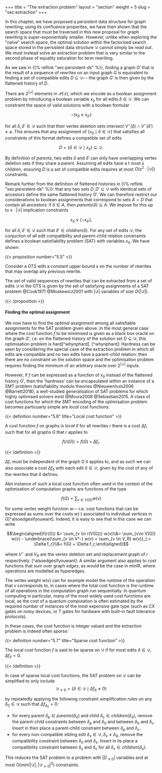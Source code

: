+++
title = "The extraction problem"
layout = "section"
weight = 5
slug = "sec:extraction"
+++

In this chapter, we have proposed a persistent data structure for graph
rewriting; using its confluence properites, we have then shown that the search
space that must be traversed in this new proposal for graph rewriting is
super-exponentially smaller. However, unlike when exploring the "naive" search
space, the optimal solution within the factorised search space stored in the
persistent data structure $\mathcal{D}$ cannot simply be _read out_. We must
instead solve an extraction problem that is very similar to the second phase of
equality saturation for term rewriting.

As we saw in {{% reflink "sec:persistent-ds" %}}, finding a graph $G'$ that is
the result of a sequence of rewrites on an input graph $G$ is equivalent to
finding a set of compatible edits $D \subseteq \mathcal{D}$---the graph $G'$ is
then given by the flattened history of $D$.

There are $2^{|\mathcal{D}|}$ elements in $\mathcal{P}(\mathcal{D})$, which we
encode as a boolean assignment problem by introducing a boolean variable
$x_\delta$ for all edits $\delta \in \mathcal{D}$. We can constraint the space
of valid solutions with a boolean formular

$$\neg (x_\delta \land x_{\delta'})$$

for all $\delta,\delta' \in \mathcal{D}$ such that their vertex deletion sets
intersect $V^-(\delta) \cap V^-(\delta') \neq \varnothing$. This ensures that
any assignment of $\{x_\delta \mid \delta \in \mathcal{D}\}$ that satisfies all
constraints of this format defines a compatible set of edits

$$D = \{\delta \in \mathcal{D} \mid x_\delta\} \subseteq \mathcal{D}.$$

By definition of $parents$, two edits $\delta$ and $\delta'$ can only have
overlapping vertex deletion sets if they share a parent. Assuming all edits have
a t most $s$ children, ensuring $D$ is a set of compatible edits requires at
most $O(s^2 \cdot |\mathcal{D}|)$ constraints.

Remark further from the definition of flattened histories in
{{% reflink "sec:persistent-ds" %}}: that any two sets
$D, D' \subseteq \mathcal{D}$ with identical sets of ancestors define the same
flattened history $G'$. We can therefore restrict our considerations to boolean
assignments that correspond to sets $A = D$ that contain all ancestors: if
$\delta \in A$, then $parents(\delta) \subseteq A$. We impose for this up to
$s \cdot |\mathcal{D}|$ implication constraints

$$x_\delta \lor (\neg x_{\delta'}),$$

for all $\delta,\delta' \in \mathcal{D}$ such that
$\delta' \in children(\delta)$. For any set of edits $\mathcal{D}$, the
conjuction of all edit compatibility and parent-child relation constraints
defines a boolean satisfiability problem (SAT) with variables $x_\delta$. We
have shown:

<!-- prettier-ignore -->
{{< proposition number="5.5" >}}

Consider a GTS with a constant upper bound $s$ on the number of rewrites that
may overlap any previous rewrite.

The set of valid sequences of rewrites that can be extracted from a set of edits
$\mathcal{D}$ in the GTS is given by the set of satisfying assignments of a SAT
problem @Cook1971 @Moskewicz2001 with $|\mathcal{D}|$ variables of size
$O(|\mathcal{D}|)$.

<!-- prettier-ignore -->
{{< /proposition >}}

#### Finding the optimal assignment

We now have to find the _optimal_ assignment among all satisfiable assignments
for the SAT problem given above. In the most general case where the cost
function $f$ to be minimised is given as a black box oracle on the graph $G'$,
i.e. on the flattened history of the solution set $D \subseteq \mathcal{D}$,
this optimisation problem is hard[^whynphard]. [^whynphard]: Hardness can be
seen by considering the special case of the extraction problem in which all
edits are compatible and no two edits have a parent-child relation: then there
are no constraint on the solution space and the optimisation problem requires
finding the minimum of an arbitrary oracle over $2^{|\mathcal{D}|}$ inputs.

However, if $f$ can be expressed as a function of $x_\delta$ instead of the
flattened history $G'$, then the 'hardness' can be encapsulated within an
instance of a SMT problem (satisfiability modulo theories @Nieuwenhuis2006
@Barrett2018), a well-studied generalisation of SAT problems for which highly
optimised solvers exist @Moura2008 @Sebastiani2015. A class of cost functions
for which the SMT encoding of the optimisation problem becomes particuarly
simple are _local_ cost functions:

<!-- prettier-ignore -->
{{< definition number="5.6" title="Local cost function" >}}

A cost function $f$ on graphs is _local_ if for all rewrites $r$ there is a cost
$\Delta f_r$ such that for all graphs $G$ that $r$ applies to

$$f(r(G)) = f(G) + \Delta f_r.$$

<!-- prettier-ignore -->
{{< /definition >}}

$\Delta f_r$ must be independent of the graph $G$ it applies to, and as such we
can also associate a cost $\Delta f_\delta$ with each edit
$\delta \in \mathcal{D}$, given by the cost of any of the rewrites that $\delta$
defines.

Abn instance of such a local cost function often used in the context of the
optimisation of computation graphs are functions of the type

$$f(G) = \sum_{v \in V(G)} w(v)$$

for some vertex weight function $w$---i.e. cost functions that can be expressed
as sums over the costs $w(\cdot)$ associated to individual vertices in
$G$[^alsoedgesifyouwant]. Indeed, it is easy to see that in this case we can
write

$$\begin{aligned}f(r(G)) &= \sum_{v \in r(V(G))} w(v)\\&= \sum_{v\in V(G)} w(v) - \underbrace{\sum_{v \in V^-} w(v) + \sum_{v \in V_R} w(v)}_{:= \Delta f_r}\\&= f(G) + \Delta f_r,\end{aligned}$$

where $V^-$ and $V_R$ are the vertex deletion set and replacement graph of $r$
respectively. [^alsoedgesifyouwant]: A similar argument also applies to cost
functions that sum over graph _edges_, as would be the case in minIR, where
operations are modelled as hyperedges.

The vertex weight $w(v)$ can for example model the runtime of the operation that
$v$ corresponds to, in cases where the total cost function is the runtime of all
operations in the computation graph run sequentially. In quantum computing in
particular, many of the most widely used cost functions are local, as the cost
of a quantum computation is often estimated by the required number of instances
of the most expensive gate type (such as CX gates on noisy devices, or T gates
for hardware with built-in fault tolerance protocols).

In these cases, the cost function is integer valued and the extraction problem
is indeed often _sparse_:

<!-- prettier-ignore -->
{{< definition number="5.7" title="Sparse cost function" >}}

The local cost function $f$ is said to be sparse on $\mathcal{D}$ if for most
edits $\delta \in \mathcal{D}$, $\Delta f_\delta = 0$.

<!-- prettier-ignore -->
{{< /definition >}}

In case of sparse local cost functions, the SAT problem on $\mathcal{D}$ can be
simplified to only include
$$\mathcal{D}_{\neq 0} = \{\delta \in \mathcal{D} \mid \Delta f_\delta \neq 0\}$$

by repeatedly applying the following constraint simplification rules on any
$\delta_0 \in \mathcal{D}$ such that $\Delta f_\delta_0 = 0$:

- for every parent $\delta_p \in parents(\delta_0)$ and child
  $\delta_c \in children(\delta_0)$, remove the parent-child constraints between
  $\delta_p$ and $\delta_0$ and between $\delta_0$ and $\delta_c$. Insert in
  their place a parent-child constraint between $\delta_p$ and $\delta_c$.
- for every non-compatible sibling edit
  $\delta_s \in \mathcal{D}, \delta_s \neq \delta_0$, remove the compatibility
  constraint between $\delta_0$ and $\delta_s$. Insert in its place a
  compatibility constraint between $\delta_s$ and $\delta_c$ for all
  $\delta_c \in children(\delta_s)$.

This reduces the SAT problem to a problem with $|D_{\neq 0}|$ variables and at
most $O(min(|\mathcal{D}|, |\mathcal{D}_{\neq 0}|^2)$ constraints.
